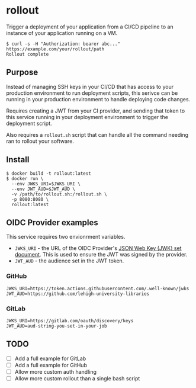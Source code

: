 # rollout

Trigger a deployment of your application from a CI/CD pipeline to an instance of your application running on a VM.

```
$ curl -s -H "Authorization: bearer abc..." https://example.com/your/rollout/path
Rollout complete
```

## Purpose

Instead of managing SSH keys in your CI/CD that has access to your production environment to run deployment scripts, this serivce can be running in your production environment to handle deploying code changes.

Requires creating a JWT from your CI provider, and sending that token to this service running in your deployment environment to trigger the deployment script.

Also requires a `rollout.sh` script that can handle all the command needing ran to rollout your software.

## Install

```
$ docker build -t rollout:latest
$ docker run \
  --env JWKS_URI=$JWKS_URI \
  --env JWT_AUD=$JWT_AUD \
  -v /path/to/rollout.sh:/rollout.sh \
  -p 8080:8080 \
  rollout:latest
```

## OIDC Provider examples

This service requires two envionrment variables.

- `JWKS_URI` - the URL of the OIDC Provider's [JSON Web Key (JWK) set document](https://www.rfc-editor.org/info/rfc7517). This is used to ensure the JWT was signed by the provider.
- `JWT_AUD` - the audience set in the JWT token.

### GitHub

```
JWKS_URI=https://token.actions.githubusercontent.com/.well-known/jwks
JWT_AUD=https://github.com/lehigh-university-libraries
```

### GitLab

```
JWKS_URI=https://gitlab.com/oauth/discovery/keys
JWT_AUD=aud-string-you-set-in-your-job
```

## TODO

- [ ] Add a full example for GitLab
- [ ] Add a full example for GitHub
- [ ] Allow more custom auth handling
- [ ] Allow more custom rollout than a single bash script
